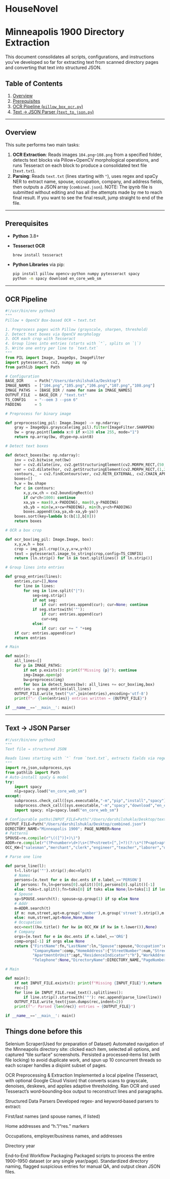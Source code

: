 # HouseNovel

# Minneapolis 1900 Directory Extraction 

This document consolidates all scripts, configurations, and instructions you’ve developed so far for extracting text from scanned directory pages and converting that text into structured JSON.

## Table of Contents

1. [Overview](#overview)
2. [Prerequisites](#prerequisites)
3. [OCR Pipeline (`pillow_box_ocr.py`)](#ocr-pipeline)
4. [Text → JSON Parser (`text_to_json.py`)](#text-json-parser)

---

## Overview

This suite performs two main tasks:

1. **OCR Extraction**: Reads images `104.png`–`108.png` from a specified folder, detects text blocks via Pillow+OpenCV morphological operations, and runs Tesseract on each block to produce a consolidated text file (`text.txt`).
2. **Parsing**: Reads `text.txt` (lines starting with `"`), uses regex and spaCy NER to extract name, spouse, occupation, company, and address fields, then outputs a JSON array (`combined.json`).
NOTE: The ipynb file is submitted without editing and has all the attempts made by me to reach final result. If you want to see the final result, jump straight to end of the file.

---

## Prerequisites

* **Python** 3.8+
* **Tesseract OCR**

  ```bash
  brew install tesseract
  ```
* **Python Libraries** via pip:

  ```bash
  pip install pillow opencv-python numpy pytesseract spacy
  python -m spacy download en_core_web_sm
  ```

---

## OCR Pipeline

```python
#!/usr/bin/env python3
"""
Pillow + OpenCV Box‑based OCR → text.txt

1. Preprocess pages with Pillow (grayscale, sharpen, threshold)
2. Detect text boxes via OpenCV morphology
3. OCR each crop with Tesseract
4. Group lines into entries (starts with `"`, splits on `|`)
5. Write one entry per line to `text.txt`
"""
from PIL import Image, ImageOps, ImageFilter
import pytesseract, cv2, numpy as np
from pathlib import Path

# Configuration
BASE_DIR     = Path("/Users/darshilshukla/Desktop")
IMAGE_NAMES  = ["104.png","105.png","106.png","107.png","108.png"]
IMAGE_PATHS  = [BASE_DIR / name for name in IMAGE_NAMES]
OUTPUT_FILE  = BASE_DIR / "text.txt"
TS_CONFIG    = "--oem 3 --psm 6"
PADDING      = 5

# Preprocess for binary image

def preprocess(img_pil: Image.Image) -> np.ndarray:
    gray = ImageOps.grayscale(img_pil).filter(ImageFilter.SHARPEN)
    bw = gray.point(lambda x:0 if x<128 else 255, mode="1")
    return np.array(bw, dtype=np.uint8)

# Detect text boxes

def detect_boxes(bw: np.ndarray):
    inv = cv2.bitwise_not(bw)
    hor = cv2.dilate(inv, cv2.getStructuringElement(cv2.MORPH_RECT,(50,1)), iterations=2)
    ver = cv2.dilate(hor, cv2.getStructuringElement(cv2.MORPH_RECT,(1,20)), iterations=2)
    contours,_ = cv2.findContours(ver, cv2.RETR_EXTERNAL, cv2.CHAIN_APPROX_SIMPLE)
    boxes=[]
    h,w = bw.shape
    for c in contours:
        x,y,cw,ch = cv2.boundingRect(c)
        if cw*ch<1000: continue
        xa,ya = max(0,x-PADDING), max(0,y-PADDING)
        xb,yb = min(w,x+cw+PADDING), min(h,y+ch+PADDING)
        boxes.append((xa,ya,xb-xa,yb-ya))
    boxes.sort(key=lambda b:(b[1],b[0]))
    return boxes

# OCR a box crop

def ocr_box(img_pil: Image.Image, box):
    x,y,w,h = box
    crop = img_pil.crop((x,y,x+w,y+h))
    text = pytesseract.image_to_string(crop,config=TS_CONFIG)
    return [ln.strip() for ln in text.splitlines() if ln.strip()]

# Group lines into entries

def group_entries(lines):
    entries,cur=[],None
    for line in lines:
        for seg in line.split("|"):
            seg=seg.strip()
            if not seg:
                if cur: entries.append(cur); cur=None; continue
            if seg.startswith('"'):
                if cur: entries.append(cur)
                cur=seg
            else:
                if cur: cur += " "+seg
    if cur: entries.append(cur)
    return entries

# Main

def main():
    all_lines=[]
    for p in IMAGE_PATHS:
        if not p.exists(): print(f"Missing {p}"); continue
        img=Image.open(p)
        bw=preprocess(img)
        for box in detect_boxes(bw): all_lines += ocr_box(img,box)
    entries = group_entries(all_lines)
    OUTPUT_FILE.write_text("\n".join(entries),encoding='utf-8')
    print(f"✅ {len(entries)} entries written → {OUTPUT_FILE}")

if __name__=='__main__': main()
```

---

## Text → JSON Parser

```python
#!/usr/bin/env python3
"""
Text file → structured JSON

Reads lines starting with `"` from `text.txt`, extracts fields via regex + spaCy, outputs `combined.json`.
"""
import re,json,subprocess,sys
from pathlib import Path
# Auto‑install spaCy & model
try:
    import spacy
    nlp=spacy.load("en_core_web_sm")
except:
    subprocess.check_call([sys.executable,"-m","pip","install","spacy"])
    subprocess.check_call([sys.executable,"-m","spacy","download","en_core_web_sm"])
    import spacy; nlp=spacy.load("en_core_web_sm")

# Configurable paths\INPUT_FILE=Path("/Users/darshilshukla/Desktop/text.txt")
OUTPUT_FILE=Path("/Users/darshilshukla/Desktop/combined.json")
DIRECTORY_NAME="Minneapolis 1900"; PAGE_NUMBER=None
# Patterns
SPOUSE=re.compile(r"\(([^)]+)\)")
ADDR=re.compile(r"(?P<number>\d+)\s+(?P<street>[^,]+?)(?:\s*(?P<apt>apt\s*\d+))?$",re.I)
OCC_KW=["salesman","merchant","clerk","engineer","teacher","laborer","driver","barber","baker","physician","carpenter","nurse","pntr","meat ctr"]

# Parse one line

def parse_line(l):
    t=l.lstrip('"').strip();doc=nlp(t)
    # Names
    persons=[e.text for e in doc.ents if e.label_=='PERSON']
    if persons: fn,ln=persons[0].split()[0],persons[0].split()[-1]
    else: toks=t.split();fn=toks[0] if toks else None;ln=toks[1] if len(toks)>1 else None
    # Spouse
    sp=SPOUSE.search(t); spouse=sp.group(1) if sp else None
    # Addr
    m=ADDR.search(t)
    if m: num,street,apt=m.group('number'),m.group('street').strip(),m.group('apt')
    else: num,street,apt=None,None,None
    # Occupation
    occ=next((kw.title() for kw in OCC_KW if kw in t.lower()),None)
    # Company
    orgs=[e.text for e in doc.ents if e.label_=='ORG']
    comp=orgs[-1] if orgs else None
    return {"FirstName":fn,"LastName":ln,"Spouse":spouse,"Occupation":occ,
            "CompanyName":comp,"HomeAddress":{"StreetNumber":num,"StreetName":street,
            "ApartmentOrUnit":apt,"ResidenceIndicator":"h"},"WorkAddress":None,
            "Telephone":None,"DirectoryName":DIRECTORY_NAME,"PageNumber":PAGE_NUMBER}

# Main

def main():
    if not INPUT_FILE.exists(): print(f"Missing {INPUT_FILE}");return
    rec=[]
    for line in INPUT_FILE.read_text().splitlines():
        if line.strip().startswith('"'): rec.append(parse_line(line))
    OUTPUT_FILE.write_text(json.dumps(rec,indent=2))
    print(f"✅ Parsed {len(rec)} entries → {OUTPUT_FILE}")

if __name__=='__main__': main()
```


## Things done before this

Selenium Scraper(Used for preparation of Dataset)
Automated navigation of the Minneapolis directory site: clicked each item, selected all options, and captured “tile surface” screenshots.
Persisted a processed‑items list (with file locking) to avoid duplicate work, and spun up 10 concurrent threads so each scraper handles a disjoint subset of pages.

OCR Preprocessing & Extraction
Implemented a local pipeline (Tesseract, with optional Google Cloud Vision) that converts scans to grayscale, denoises, deskews, and applies adaptive thresholding.
Ran OCR and used Tesseract’s word‑bounding‑box output to reconstruct lines and paragraphs.

Structured Data Parsers
Developed regex‑ and keyword‑based parsers to extract:

First/last names (and spouse names, if listed)

Home addresses and “h.”/“res.” markers

Occupations, employer/business names, and addresses

Directory year

End‑to‑End Workflow Packaging
Packaged scripts to process the entire 1900–1950 dataset (or any single year/page).
Standardized directory naming, flagged suspicious entries for manual QA, and output clean JSON files.
